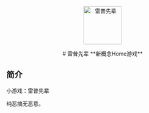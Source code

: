 <p align="center">
  <a href="https://xiaohuang257.github.io/RapeSenpai/index.html"><img src="https://github.com/Xiaohuang257/RapeSenpai/blob/main/static/image/ClickBefore.png?raw=true" width="100" height="100" alt="雷普先辈"></a>
</p>
<div align="center">
  # 雷普先辈
**新概念Home游戏**
</div>

## 简介
小游戏：雷普先辈

纯恶搞无恶意。
